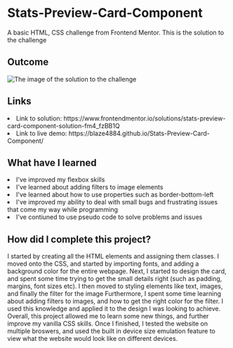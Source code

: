 # Stats-Preview-Card-Component
A basic HTML, CSS challenge from Frontend Mentor. This is the solution to the challenge

<h2> Outcome </h2>

<img src="https://i.imgur.com/9O2sBGM.png" alt="The image of the solution to the challenge">

<h2> Links </h2>

<li> Link to solution: https://www.frontendmentor.io/solutions/stats-preview-card-component-solution-fm4_fzBB1Q </li>
<li> Link to live demo: https://blaze4884.github.io/Stats-Preview-Card-Component/ </li>

<h2> What have I learned </h2>

<li> I've improved my flexbox skills </li>
<li> I've learned about adding filters to image elements </li>
<li> I've learned about how to use properties such as border-bottom-left </li>
<li> I've improved my ability to deal with small bugs and frustrating issues that come my way while programming </li>
<li> I've contiuned to use pseudo code to solve problems and issues </li>

<h2> How did I complete this project? </h2>

<p> I started by creating all the HTML elements and assigning them classes. I moved onto the CSS, and started by importing fonts, and adding a background color for the entire webpage. Next, I started to design the card, and spent some time trying to get the small details right (such as padding, margins, font sizes etc). I then moved to styling elements like text, images, and finally the filter for the image Furthermore, I spent some time learning about adding filters to images, and how to get the right color for the filter. I used this knowledge and applied it to the design I was looking to achieve. Overall, this project allowed me to learn some new things, and further improve my vanilla CSS skills. Once I finished, I tested the website on multiple broswers, and used the built in device size emulation feature to view what the website would look like on different devices. </p>
